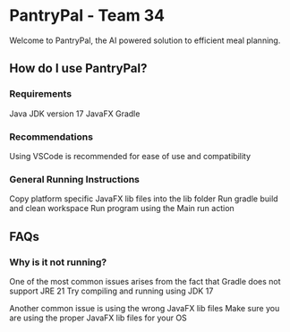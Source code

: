 # PantryPal - Team 34

Welcome to PantryPal, the AI powered solution to efficient meal planning.

## How do I use PantryPal?

### Requirements
Java JDK version 17
JavaFX
Gradle

### Recommendations
Using VSCode is recommended for ease of use and compatibility

### General Running Instructions
Copy platform specific JavaFX lib files into the lib folder
Run gradle build and clean workspace
Run program using the Main run action

## FAQs

### Why is it not running?
One of the most common issues arises from the fact that Gradle does not support JRE 21
Try compiling and running using JDK 17

Another common issue is using the wrong JavaFX lib files
Make sure you are using the proper JavaFX lib files for your OS
